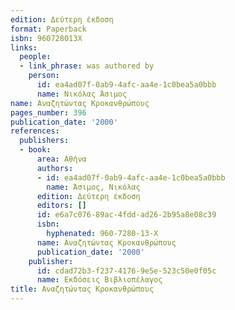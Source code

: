 ```yaml
---
edition: Δεύτερη έκδοση
format: Paperback
isbn: 960728013X
links:
  people:
  - link_phrase: was authored by
    person:
      id: ea4ad07f-0ab9-4afc-aa4e-1c0bea5a0bbb
      name: Νικόλας Άσιμος
name: Αναζητώντας Κροκανθρώπους
pages_number: 396
publication_date: '2000'
references:
  publishers:
  - book:
      area: Αθήνα
      authors:
      - id: ea4ad07f-0ab9-4afc-aa4e-1c0bea5a0bbb
        name: Άσιμος, Νικόλας
      edition: Δεύτερη έκδοση
      editors: []
      id: e6a7c076-89ac-4fdd-ad26-2b95a8e08c39
      isbn:
        hyphenated: 960-7280-13-X
      name: Αναζητώντας Κροκανθρώπους
      publication_date: '2000'
    publisher:
      id: cdad72b3-f237-4176-9e5e-523c50e0f05c
      name: Εκδόσεις Βιβλιοπέλαγος
title: Αναζητώντας Κροκανθρώπους
---
```


